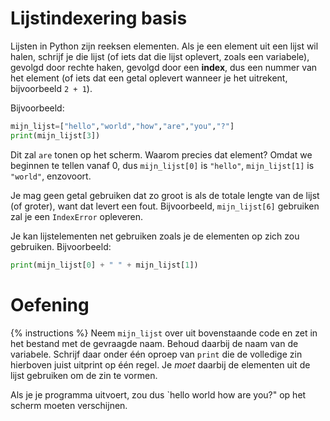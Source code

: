 # Lijstindexering basis
Lijsten in Python zijn reeksen elementen. Als je een element uit een lijst wil halen, schrijf je die lijst (of iets dat die lijst oplevert, zoals een variabele), gevolgd door rechte haken, gevolgd door een **index**, dus een nummer van het element (of iets dat een getal oplevert wanneer je het uitrekent, bijvoorbeeld `2 + 1`).

Bijvoorbeeld:

```python
mijn_lijst=["hello","world","how","are","you","?"]
print(mijn_lijst[3])
```

Dit zal `are` tonen op het scherm. Waarom precies dat element? Omdat we beginnen te tellen vanaf 0, dus `mijn_lijst[0]` is `"hello"`, `mijn_lijst[1]` is `"world"`, enzovoort.

Je mag geen getal gebruiken dat zo groot is als de totale lengte van de lijst (of groter), want dat levert een fout. Bijvoorbeeld, `mijn_lijst[6]` gebruiken zal je een `IndexError` opleveren.

Je kan lijstelementen net gebruiken zoals je de elementen op zich zou gebruiken. Bijvoorbeeld:

```python
print(mijn_lijst[0] + " " + mijn_lijst[1])
```

# Oefening
{% instructions %}
Neem `mijn_lijst` over uit bovenstaande code en zet in het bestand met de gevraagde naam. Behoud daarbij de naam van de variabele. Schrijf daar onder één oproep van `print` die de volledige zin hierboven juist uitprint op één regel. Je *moet* daarbij de elementen uit de lijst gebruiken om de zin te vormen.

Als je je programma uitvoert, zou dus `hello world how are you?" op het scherm moeten verschijnen.
